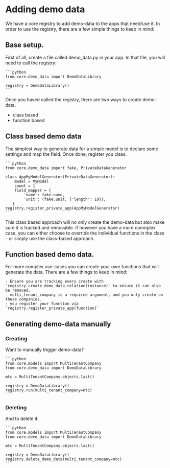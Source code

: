 # Adding demo data

We have a core registry to add demo-data to the apps that need/use it. 
In order to use the registry, there are a few simple things to keep in mind:

## Base setup.

First of all, create a file called demo_data.py in your app.
In that file, you will need to call the registry:

    ```python
    from core.demo_data import DemoDataLibrary
    
    registry = DemoDataLibrary()
    ```

Once you haved called the registry, there are two ways to create demo-data.

- class based
- function based

## Class based demo data

The simplest way to generate data for a simple model is to declare some settings and map the field.  Once done, register you class.

    ```python
    from core.demo_data import fake, PrivateDataGenerator

    class AppMyModelGenerator(PrivateDataGenerator):
        model = MyModel
        count = 1
        field_mapper = {
            'name': fake.name,
            'unit': (fake.unit, {'length': 10}),
       }
    registry.register_private_app(AppMyModelGenerator)
    ```

This class based approach will no only create the demo-data but also make sure it is tracked and removable.
If however you have a more comnplex case, you can either choose to override the individual functions in the class - or simply use the class-based approach.

## Function based demo data.

For more complex use-cases you can create your own functions that will generate the data.  There are a few things to keep in mind:

    - Ensure you are tracking every create with `registry.create_demo_data_relation(instance)` to ensure it can also be removed.
    - multi_tenant_company is a required argument, and you only create on these companies.
    - you register your function via `registry.register_private_app(function)`


## Generating demo-data manually

### Creating

Want to manually trigger demo-data?

    ```python
    from core.models import MultiTenantCompany
    from core.demo_data import DemoDataLibrary

    mtc = MultiTenantCompany.objects.last()

    registry = DemoDataLibrary()
    registry.run(multi_tenant_company=mtc)
    ```

### Deleting

And to delete it:

    ```python
    from core.models import MultiTenantCompany
    from core.demo_data import DemoDataLibrary

    mtc = MultiTenantCompany.objects.last()

    registry = DemoDataLibrary()
    registry.delete_demo_data(multi_tenant_company=mtc)
    ```